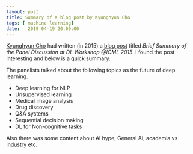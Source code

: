 ```yaml
---
layout: post
title: Summary of a blog post by Kyunghyun Cho
tags: [ machine learning]
date:   2019-04-19 20:00:00
---
```


[Kyunghyun Cho](https://twitter.com/kchonyc) had written (in 2015) a [blog post](https://sites.google.com/site/deepernn/home/blog/briefsummaryofthepaneldiscussionatdlworkshopicml2015) titled _Brief Summary of the Panel Discussion at DL Workshop @ICML 2015_. I found the post interesting and below is a quick summary.

The panelists talked about the following topics as the future of deep learning.

* Deep learning for NLP
* Unsupervised learning
* Medical image analysis
* Drug discovery
* Q&A systems
* Sequential decision making
* DL for Non-cognitive tasks

Also there was some content about AI hype, General AI, academia vs industry etc. 
